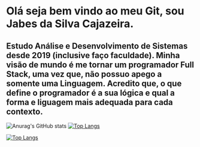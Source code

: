 # Olá seja bem vindo ao meu Git, sou Jabes da Silva Cajazeira. 

## Estudo Análise e Desenvolvimento de Sistemas desde 2019 (inclusive faço faculdade). Minha visão de mundo é me tornar um programador Full Stack, uma vez que, não possuo apego a somente uma Linguagem. Acredito que, o que define o programador é a sua lógica e qual a forma e liguagem mais adequada para cada contexto.
![Anurag's GitHub stats](https://github-readme-stats.vercel.app/api?username=MrJabes762&show_icons=true&theme=dark)
[![Top Langs](https://github-readme-stats.vercel.app/api/top-langs/?username=MrJabes762&theme=dark&layout=compact)](https://github.com/anuraghazra/github-readme-stats)

[![Top Langs](https://github-readme-stats.vercel.app/api/top-langs/?username=MrJabes762&theme=dark&langs_count=8)](https://github.com/anuraghazra/github-readme-stats)
